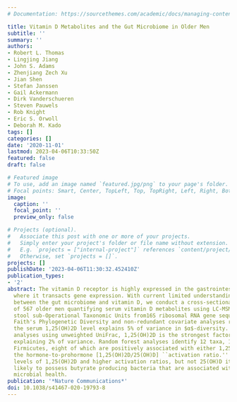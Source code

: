 ```yaml
---
# Documentation: https://sourcethemes.com/academic/docs/managing-content/

title: Vitamin D Metabolites and the Gut Microbiome in Older Men
subtitle: ''
summary: ''
authors:
- Robert L. Thomas
- Lingjing Jiang
- John S. Adams
- Zhenjiang Zech Xu
- Jian Shen
- Stefan Janssen
- Gail Ackermann
- Dirk Vanderschueren
- Steven Pauwels
- Rob Knight
- Eric S. Orwoll
- Deborah M. Kado
tags: []
categories: []
date: '2020-11-01'
lastmod: 2023-04-06T10:33:50Z
featured: false
draft: false

# Featured image
# To use, add an image named `featured.jpg/png` to your page's folder.
# Focal points: Smart, Center, TopLeft, Top, TopRight, Left, Right, BottomLeft, Bottom, BottomRight.
image:
  caption: ''
  focal_point: ''
  preview_only: false

# Projects (optional).
#   Associate this post with one or more of your projects.
#   Simply enter your project's folder or file name without extension.
#   E.g. `projects = ["internal-project"]` references `content/project/deep-learning/index.md`.
#   Otherwise, set `projects = []`.
projects: []
publishDate: '2023-04-06T11:30:32.452410Z'
publication_types:
- '2'
abstract: The vitamin D receptor is highly expressed in the gastrointestinal tract
  where it transacts gene expression. With current limited understanding of the interactions
  between the gut microbiome and vitamin D, we conduct a cross-sectional analysis
  of 567 older men quantifying serum vitamin D metabolites using LC-MSMS and defining
  stool sub-Operational Taxonomic Units from16S ribosomal RNA gene sequencing data.
  Faith's Phylogenetic Diversity and non-redundant covariate analyses reveal that
  the serum 1,25(OH)2D level explains 5% of variance in $α$-diversity. In $β$-diversity
  analyses using unweighted UniFrac, 1,25(OH)2D is the strongest factor assessed,
  explaining 2% of variance. Random forest analyses identify 12 taxa, 11 in the phylum
  Firmicutes, eight of which are positively associated with either 1,25(OH)2D and/or
  the hormone-to-prohormone [1,25(OH)2D/25(OH)D] ``activation ratio.'' Men with higher
  levels of 1,25(OH)2D and higher activation ratios, but not 25(OH)D itself, are more
  likely to possess butyrate producing bacteria that are associated with better gut
  microbial health.
publication: '*Nature Communications*'
doi: 10.1038/s41467-020-19793-8
---
```

